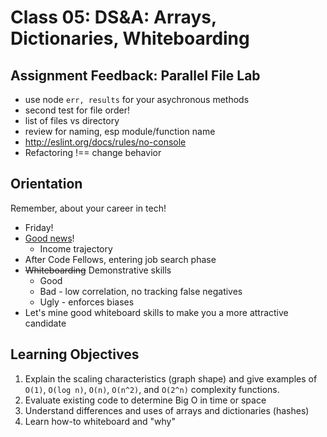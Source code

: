 # Class 05: DS&A: Arrays, Dictionaries, Whiteboarding

## Assignment Feedback: Parallel File Lab

* use node `err, results` for your asychronous methods
* second test for file order!
* list of files vs directory
* review for naming, esp module/function name
* http://eslint.org/docs/rules/no-console
* Refactoring !== change behavior

## Orientation

Remember, about your career in tech!

* Friday!
* [Good news](https://blog.bloc.io/comparing-salaries-for-coding-bootcamps-vs-computer-science-degrees/?mkt_tok=eyJpIjoiTm1Ga1pqZGtZV1JsTURObSIsInQiOiJnWHNWdG5WQlpzWlpjdXBlTk1mMDF2VHlmTXZwanpyNW4wZkVRMFRzd1VOS2MwTE4yM0Z5QXpKOEVXYzB1U0NxcG1YeHNZdE5KdXQwZTdqOWZIS3NZMHhPaGlYQUlBUTFKTE5yME4rbUlwMD0ifQ%3D%3D)!
	* Income trajectory
* After Code Fellows, entering job search phase
* ~~Whiteboarding~~ Demonstrative skills
	* Good 
	* Bad - low correlation, no tracking false negatives 
	* Ugly - enforces biases
* Let's mine good whiteboard skills to make you a more attractive candidate

## Learning Objectives

1. Explain the scaling characteristics (graph shape) and give examples of 
	`O(1)`, `O(log n)`, `O(n)`, `O(n^2)`, and `O(2^n)` 
complexity functions.
2. Evaluate existing code to determine Big O in time or space
3. Understand differences and uses of arrays and dictionaries (hashes)
4. Learn how-to whiteboard and "why"


